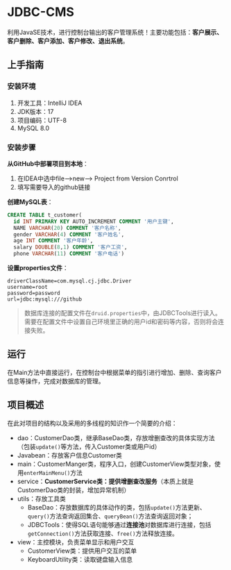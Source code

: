 # JDBC-CMS
利用JavaSE技术，进行控制台输出的客户管理系统！主要功能包括：**客户展示、客户删除、客户添加、客户修改、退出系统**。

## 上手指南

### 安装环境

1. 开发工具：IntelliJ IDEA
2. JDK版本：17
3. 项目编码：UTF-8
4. MySQL 8.0

### 安装步骤

**从GitHub中部署项目到本地**：

1. 在IDEA中选中file-->new--> Project from Version Conrtrol
2. 填写需要导入的github链接

**创建MySQL表**：

```SQL
CREATE TABLE t_customer(
  id INT PRIMARY KEY AUTO_INCREMENT COMMENT '用户主键',
  NAME VARCHAR(20) COMMENT '客户名称',
  gender VARCHAR(4) COMMENT '客户姓名',
  age INT COMMENT '客户年龄',
  salary DOUBLE(8,1) COMMENT '客户工资',
  phone VARCHAR(11) COMMENT '客户电话')
```

**设置properties文件**：

```
driverClassName=com.mysql.cj.jdbc.Driver  
username=root  
password=password  
url=jdbc:mysql:///github
```

>数据库连接的配置文件在`druid.properties`中，由JDBCTools进行读入。需要在配置文件中设置自己环境里正确的用户id和密码等内容，否则将会连接失败。

## 运行

在Main方法中直接运行，在控制台中根据菜单的指引进行增加、删除、查询客户信息等操作，完成对数据库的管理。

## 项目概述

在此对项目的结构以及采用的多线程的知识作一个简要的介绍：

- dao：CustomerDao类，继承BaseDao类，存放增删查改的具体实现方法（包装`update()`等方法，传入Customer类或用户id）
- Javabean：存放客户信息Customer类
- main：CustomerManger类，程序入口，创建CustomerView类型对象，使用`enterMainMenu()`方法
- service：**CustomerService类：提供增删查改服务**（本质上就是CustomerDao类的封装，增加异常机制）
- utils：存放工具类
	- BaseDao：存放数据库的具体动作的类，包括`update()`方法更新、`query()`方法查询返回集合、`queryBean()`方法查询返回对象；
	- JDBCTools：使得SQL语句能够通过**连接池**对数据库进行连接，包括`getConnection()`方法获取连接、`free()`方法释放连接。
- view：主控模块，负责菜单显示和用户交互
	- CustomerView类：提供用户交互的菜单
	- KeyboardUtility类：读取键盘输入信息

